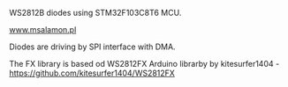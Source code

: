 WS2812B diodes using STM32F103C8T6 MCU.

www.msalamon.pl

Diodes are driving by SPI interface with DMA.

The FX library is based od WS2812FX Arduino librarby by kitesurfer1404 - https://github.com/kitesurfer1404/WS2812FX

